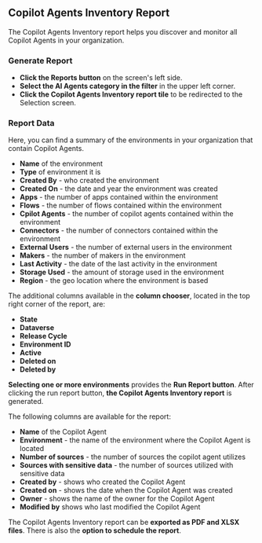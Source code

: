 ## Copilot Agents Inventory Report

The Copilot Agents Inventory report helps you discover and monitor all Copilot Agents in your organization. 

### Generate Report

* **Click the Reports button** on the screen's left side.
* **Select the AI Agents category in the filter** in the upper left corner.
* **Click the Copilot Agents Inventory report tile** to be redirected to the Selection screen.

### Report Data

Here, you can find a summary of the environments in your organization that contain Copilot Agents. 

* **Name** of the environment
* **Type** of environment it is
* **Created By** - who created the environment
* **Created On** - the date and year the environment was created
* **Apps** - the number of apps contained within the environment
* **Flows** - the number of flows contained within the environment
* **Cpilot Agents** - the number of copilot agents contained within the environment
* **Connectors** - the number of connectors contained within the environment
* **External Users** - the number of external users in the environment
* **Makers** - the number of makers in the environment
* **Last Activity** - the date of the last activity in the environment
* **Storage Used** - the amount of storage used in the environment
* **Region** - the geo location where the environment is based 

The additional columns available in the **column chooser**, located in the top right corner of the report, are:
      
* **State**
* **Dataverse**
* **Release Cycle**
* **Environment ID**
* **Active**
* **Deleted on**
* **Deleted by**

**Selecting one or more environments** provides the **Run Report button**. After clicking the run report button, **the Copilot Agents Inventory report** is generated. 

The following columns are available for the report:

* **Name** of the Copilot Agent
* **Environment** - the name of the environment where the Copilot Agent is located
* **Number of sources** - the number of sources the copilot agent utilizes
* **Sources with sensitive data** - the number of sources utilized with sensitive data
* **Created by** - shows who created the Copilot Agent
* **Created on** - shows the date when the Copilot Agent was created
* **Owner** - shows the name of the owner for the Copilot Agent
* **Modified by** shows who last modified the Copilot Agent

The Copilot Agents Inventory report can be **exported as PDF and XLSX files**. There is also the **option to schedule the report**.

